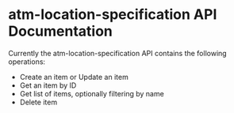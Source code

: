 # atm-location-specification API Documentation

Currently the atm-location-specification API contains the following operations:
* Create an item or Update an item
* Get an item by ID
* Get list of items, optionally filtering by name
* Delete item
